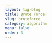 ```yaml
---
layout: tag-blog
title: Brute Force
slug: bruteforce
category: algorithm
menu: false
order: 3
---
```

